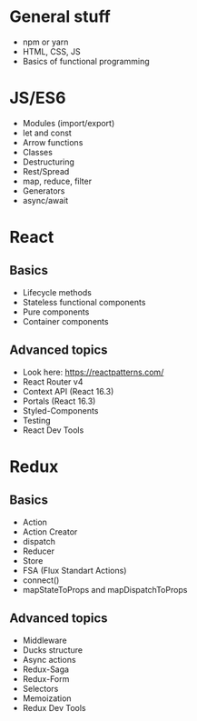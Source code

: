 # **General stuff**
* npm or yarn
* HTML, CSS, JS
* Basics of functional programming

# **JS/ES6**
* Modules (import/export)
* let and const
* Arrow functions
* Classes
* Destructuring
* Rest/Spread
* map, reduce, filter
* Generators
* async/await

# **React**
## Basics
* Lifecycle methods
* Stateless functional components
* Pure components
* Container components

## Advanced topics
* Look here: https://reactpatterns.com/
* React Router v4
* Context API (React 16.3)
* Portals (React 16.3)
* Styled-Components
* Testing
* React Dev Tools

# **Redux**
## Basics
* Action
* Action Creator
* dispatch
* Reducer
* Store
* FSA (Flux Standart Actions)
* connect()
* mapStateToProps and mapDispatchToProps

## Advanced topics
* Middleware
* Ducks structure
* Async actions
* Redux-Saga
* Redux-Form
* Selectors
* Memoization
* Redux Dev Tools
